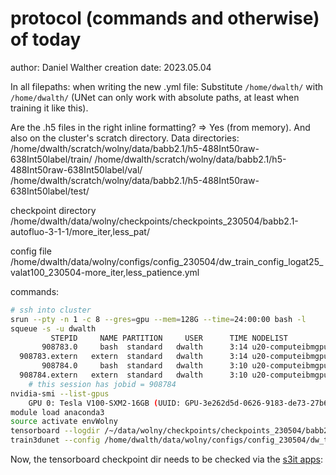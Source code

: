 # protocol (commands and otherwise) of today

author: Daniel Walther
creation date: 2023.05.04

In all filepaths: when writing the new .yml file: Substitute `/home/dwalth/` with `/home/dwalth/` (UNet can only work with absolute paths, at least when training it like this).

Are the .h5 files in the right inline formatting?
	=> Yes (from memory). And also on the cluster's scratch directory.
Data directories:
/home/dwalth/scratch/wolny/data/babb2.1/h5-488Int50raw-638Int50label/train/
/home/dwalth/scratch/wolny/data/babb2.1/h5-488Int50raw-638Int50label/val/
/home/dwalth/scratch/wolny/data/babb2.1/h5-488Int50raw-638Int50label/test/

checkpoint directory
/home/dwalth/data/wolny/checkpoints/checkpoints_230504/babb2.1-autofluo-3-1-1/more_iter,less_pat/

config file
/home/dwalth/data/wolny/configs/config_230504/dw_train_config_logat25_valat100_230504-more_iter,less_patience.yml

commands:
```bash
# ssh into cluster
srun --pty -n 1 -c 8 --gres=gpu --mem=128G --time=24:00:00 bash -l
squeue -s -u dwalth
         STEPID     NAME PARTITION     USER      TIME NODELIST
       908783.0     bash  standard   dwalth      3:14 u20-computeibmgpu-vesta6
  908783.extern   extern  standard   dwalth      3:14 u20-computeibmgpu-vesta6
       908784.0     bash  standard   dwalth      3:10 u20-computeibmgpu-vesta6
  908784.extern   extern  standard   dwalth      3:10 u20-computeibmgpu-vesta6
	# this session has jobid = 908784
nvidia-smi --list-gpus
	GPU 0: Tesla V100-SXM2-16GB (UUID: GPU-3e262d5d-0626-9183-de73-27b629371d47)
module load anaconda3
source activate envWolny
tensorboard --logdir /~/data/wolny/checkpoints/checkpoints_230504/babb2.1-autofluo-3-1-1/more_iter,less_pat/
train3dunet --config /home/dwalth/data/wolny/configs/config_230504/dw_train_config_logat25_valat100_230504-more_iter,less_patience.yml
```
Now, the tensorboard checkpoint dir needs to be checked via the [s3it apps](https://apps.s3it.uzh.ch/pun/sys/dashboard/batch_connect/sessions):
